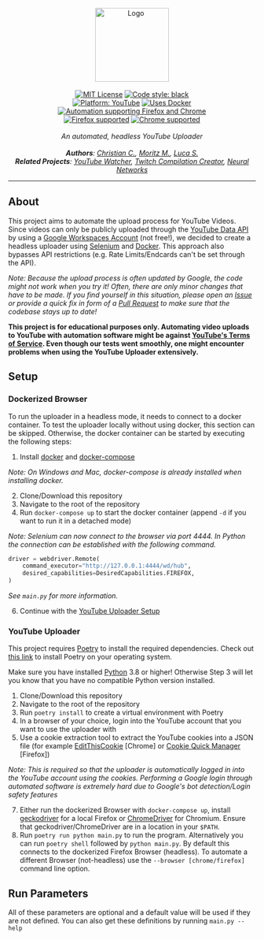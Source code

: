 <p align="center">
    <a href="https://github.com/ContentAutomation"><img src="https://contentautomation.s3.eu-central-1.amazonaws.com/logo.png" alt="Logo" width="150"/></a>
    <br />
    <br />
    <a href="http://choosealicense.com/licenses/mit/"><img src="https://img.shields.io/badge/license-MIT-3C93B4.svg?style=flat" alt="MIT License"></a>
    <a href="https://github.com/psf/black"><img src="https://img.shields.io/badge/code%20style-black-000000.svg" alt="Code style: black"></a>
    <br />
    <a href="https://www.youtube.com/channel/UCqq27nknJ3fe5IvrAbfuEwQ"><img src="https://img.shields.io/badge/YouTube-FF0000.svg?style=flat&logo=youtube" alt="Platform: YouTube"></a>
        <a href="https://www.docker.com/"><img src="https://img.shields.io/badge/Docker-2496ED.svg?logo=Docker&logoColor=white" alt="Uses Docker"></a>
        <a href="https://www.selenium.dev/documentation/en/"><img src="https://img.shields.io/badge/Selenium-43B02A.svg?logo=Selenium&logoColor=white&labelColor=43B02A" alt="Automation supporting Firefox and Chrome"></a>
    <br />
         <a href="https://www.mozilla.org/en-US/firefox/new/"><img src="https://img.shields.io/badge/Firefox-FF7139.svg?logo=Firefox-Browser&logoColor=white" alt="Firefox supported"></a>
         <a href="https://www.google.com/chrome/"><img src="https://img.shields.io/badge/Chrome-4285F4.svg?logo=Google-Chrome&logoColor=white" alt="Chrome supported"></a>
    <br />
    <br />
    <i>An automated, headless YouTube Uploader</i>
    <br />
<br />
    <i><b>Authors</b>:
        <a href="https://github.com/ChristianCoenen">Christian C.</a>,
        <a href="https://github.com/MorMund">Moritz M.</a>,
        <a href="https://github.com/lucaSchilling">Luca S. </a>
    </i>
    <br>
    <i><b>Related Projects</b>:
        <a href="https://github.com/ContentAutomation/YouTubeWatcher">YouTube Watcher</a>,
        <a href="https://github.com/ContentAutomation/TwitchCompilationCreator">Twitch Compilation Creator</a>,
        <a href="https://github.com/ContentAutomation/NeuralNetworks">Neural Networks</a>
    </i>
</p>


<hr />

## About

This project aims to automate the upload process for YouTube Videos. Since videos can only be publicly uploaded through the [YouTube Data API](https://developers.google.com/youtube/v3) by using a [Google Workspaces Account](https://workspace.google.com/) (not free!), we decided to create a headless uploader using [Selenium](https://www.selenium.dev/) and [Docker](https://www.docker.com/). This approach also bypasses API restrictions (e.g. Rate Limits/Endcards can't be set through the API).

*Note: Because the upload process is often updated by Google, the code might not work when you try it! Often, there are only minor changes that have to be made. If you find yourself in this situation, please open an [Issue](https://github.com/ContentAutomation/YouTubeUploader/issues) or provide a quick fix in form of a [Pull Request](https://github.com/ContentAutomation/YouTubeUploader/pulls) to make sure that the codebase stays up to date!*

**This project is for educational purposes only. Automating video uploads to YouTube with automation software might be against [YouTube's Terms of Service](https://www.youtube.com/static?template=terms). Even though our tests went smoothly, one might encounter problems when using the YouTube Uploader extensively.**

## Setup

### Dockerized Browser
To run the uploader in a headless mode, it needs to connect to a docker container. To test the uploader locally without using docker, this section can be skipped. Otherwise, the docker container can be started by executing the following steps:
1. Install [docker](https://docs.docker.com/get-docker/) and [docker-compose](https://docs.docker.com/compose/install/)

*Note: On Windows and Mac, docker-compose is already installed when installing docker.*

2. Clone/Download this repository
3. Navigate to the root of the repository
4. Run ```docker-compose up``` to start the docker container (append ```-d``` if you want to run it in a detached mode)

*Note: Selenium can now connect to the browser via port 4444. In Python the connection can be established with the following command.*

```python
driver = webdriver.Remote(
    command_executor="http://127.0.0.1:4444/wd/hub",
    desired_capabilities=DesiredCapabilities.FIREFOX,
)
```

*See `main.py` for more information.*
    
6. Continue with the [YouTube Uploader Setup](#setup-uploader)

### <a name="setup-uploader"></a> YouTube Uploader


This project requires [Poetry](https://python-poetry.org/) to install the required dependencies.
Check out [this link](https://python-poetry.org/docs/) to install Poetry on your operating system.

Make sure you have installed [Python](https://www.python.org/downloads/) 3.8 or higher! Otherwise Step 3 will let you know that you have no compatible Python version installed.

1. Clone/Download this repository
2. Navigate to the root of the repository
3. Run ```poetry install``` to create a virtual environment with Poetry
4. In a browser of your choice, login into the YouTube account that you want to use the uploader with
5. Use a cookie extraction tool to extract the YouTube cookies into a JSON file (for example [EditThisCookie](https://chrome.google.com/webstore/detail/editthiscookie/fngmhnnpilhplaeedifhccceomclgfbg) [Chrome] or [Cookie Quick Manager](https://addons.mozilla.org/en-US/firefox/addon/cookie-quick-manager/) [Firefox])

*Note: This is required so that the uploader is automatically logged in into the YouTube account using the cookies. Performing a Google login through automated software is extremely hard due to Google's bot detection/Login safety features*

7. Either run the dockerized Browser with `docker-compose up`, install [geckodriver](https://github.com/mozilla/geckodriver/releases) for a local Firefox or [ChromeDriver](https://chromedriver.chromium.org/downloads) for Chromium. Ensure that geckodriver/ChromeDriver are in a location in your `$PATH`.
8. Run ```poetry run python main.py``` to run the program. Alternatively you can run ```poetry shell``` followed by ```python main.py```. By default this connects to the dockerized Firefox Browser (headless). To automate a different Browser (not-headless) use the `--browser [chrome/firefox]` command line option.


## Run Parameters
All of these parameters are optional and a default value will be used if they are not defined. 
You can also get these definitions by running ```main.py --help```
